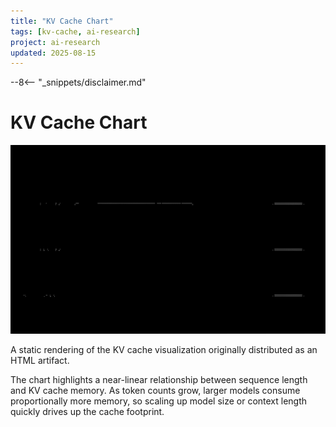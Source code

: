 ```yaml
---
title: "KV Cache Chart"
tags: [kv-cache, ai-research]
project: ai-research
updated: 2025-08-15
---
```


--8<-- "_snippets/disclaimer.md"

# KV Cache Chart

![Line chart showing KV cache memory rising roughly linearly with token count; larger models require far more memory per token.](kv-cache-chart.svg)

A static rendering of the KV cache visualization originally distributed as an HTML artifact.

The chart highlights a near-linear relationship between sequence length and KV cache memory. As token counts grow, larger models consume proportionally more memory, so scaling up model size or context length quickly drives up the cache footprint.
